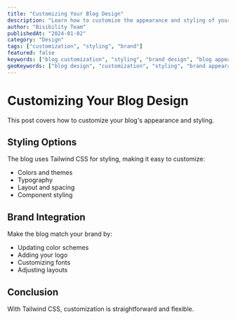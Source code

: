 ```yaml
---
title: "Customizing Your Blog Design"
description: "Learn how to customize the appearance and styling of your blog to match your brand."
author: "Bisibility Team"
publishedAt: "2024-01-02"
category: "Design"
tags: ["customization", "styling", "brand"]
featured: false
keywords: ["blog customization", "styling", "brand design", "blog appearance"]
geoKeywords: ["blog design", "customization", "styling", "brand appearance"]
---
```


# Customizing Your Blog Design

This post covers how to customize your blog's appearance and styling.

## Styling Options

The blog uses Tailwind CSS for styling, making it easy to customize:

- Colors and themes
- Typography
- Layout and spacing
- Component styling

## Brand Integration

Make the blog match your brand by:

- Updating color schemes
- Adding your logo
- Customizing fonts
- Adjusting layouts

## Conclusion

With Tailwind CSS, customization is straightforward and flexible.
